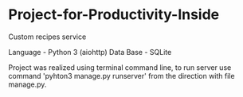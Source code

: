 # Project-for-Productivity-Inside
Custom recipes service

Language - Python 3 (aiohttp)
Data Base - SQLite

Project was realized using terminal command line, to run server use command 'pyhton3 manage.py runserver' from the direction with file manage.py.
